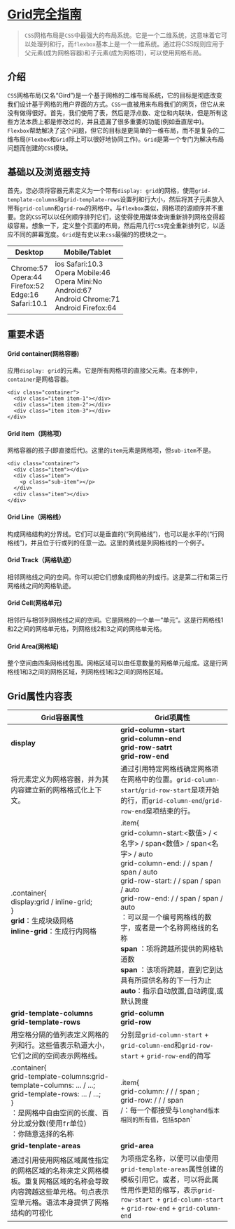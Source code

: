 # [Grid完全指南](https://css-tricks.com/snippets/css/complete-guide-grid/#prop-display)
> `CSS`网格布局是`CSS`中最强大的布局系统。它是一个二维系统，这意味着它可以处理列和行，而`flexbox`基本上是一个一维系统。通过将CSS规则应用于父元素(成为网格容器)和子元素(成为网格项)，可以使用网格布局。
## 介绍
`CSS`网格布局(又名“Gird”)是一个基于网格的二维布局系统，它的目标是彻底改变我们设计基于网格的用户界面的方式。`CSS`一直被用来布局我们的网页，但它从来没有做得很好。首先，我们使用了表，然后是浮点数、定位和内联块，但是所有这些方法本质上都是修改过的，并且遗漏了很多重要的功能(例如垂直居中)。`Flexbox`帮助解决了这个问题，但它的目标是更简单的一维布局，而不是复杂的二维布局(`Flexbox`和`Grid`际上可以很好地协同工作)。`Grid`是第一个专门为解决布局问题而创建的`CSS`模块。
## 基础以及浏览器支持
首先，您必须将容器元素定义为一个带有`display: grid`的网格，使用`grid-template-columns`和`grid-template-rows`设置列和行大小，然后将其子元素放入带有`grid-column`和`grid-row`的网格中。与`flexbox`类似，网格项的源顺序并不重要。您的`CSS`可以以任何顺序排列它们，这使得使用媒体查询重新排列网格变得超级容易。想象一下，定义整个页面的布局，然后用几行`CSS`完全重新排列它，以适应不同的屏幕宽度。`Grid`是有史以来`css`最强的的模块之一。

**Desktop** | **Mobile**/**Tablet**
------ | ------ 
Chrome:57<br>Opera:44<br>Firefox:52<br>Edge:16<br>Safari:10.1 | ios Safari:10.3<br> Opera Mobile:46<br>Opera Mini:No<br> Android:67<br> Android Chrome:71<br> Android Firefox:64
## 重要术语
#### Grid container(网格容器)
应用`display: grid`的元素。它是所有网格项的直接父元素。在本例中，`container`是网格容器。
```
<div class="container">
  <div class="item item-1"></div>
  <div class="item item-2"></div>
  <div class="item item-3"></div>
</div>
```
#### Grid item（网格项）
网格容器的孩子(即直接后代)。这里的`item`元素是网格项，但`sub-item`不是。
```
<div class="container">
  <div class="item"></div> 
  <div class="item">
  	<p class="sub-item"></p>
  </div>
  <div class="item"></div>
</div>
```
#### Grid Line（网格线）
构成网格结构的分界线。它们可以是垂直的(“列网格线”)，也可以是水平的(“行网格线”)，并且位于行或列的任意一边。这里的黄线是列网格线的一个例子。
[](https://css-tricks.com/wp-content/uploads/2018/11/terms-grid-line.svg)
#### Grid Track（网格轨迹）
相邻网格线之间的空间。你可以把它们想象成网格的列或行。这是第二行和第三行网格线之间的网格轨迹。
[](https://css-tricks.com/wp-content/uploads/2018/11/terms-grid-track.svg)
#### Grid Cell(网格单元)
相邻行与相邻列网格线之间的空间。它是网格的一个单一“单元”。这是行网格线1和2之间的网格单元格，列网格线2和3之间的网格单元格。
[](https://css-tricks.com/wp-content/uploads/2018/11/terms-grid-cell.svg)
#### Grid Area(网格域)
整个空间由四条网格线包围。网格区域可以由任意数量的网格单元组成。这是行网格线1和3之间的网格区域，列网格线1和3之间的网格区域。
[](https://css-tricks.com/wp-content/uploads/2018/11/terms-grid-area.svg)
## Grid属性内容表
Grid容器属性 | Grid项属性
----- | ------
**display** | **grid-column-start**<br>**grid-column-end**<br>**grid-row-satrt**<br>**grid-row-end**
将元素定义为网格容器，并为其内容建立新的网格格式化上下文。 | 通过引用特定网格线确定网格项在网格中的位置。`grid-column-start`/`grid-row-start`是项开始的行，而`grid-column-end`/`grid-row-end`是项结束的行。
.container{<br>display:grid / inline-grid;<br>}<br>**grid**：生成块级网格<br>**inline-grid**：生成行内网格 |  .item{<br>grid-column-start:<数值> / <名字> / span<数值> / span<名字> / auto<br>grid-column-end:<number> / <name> / span<number> / span<name> / auto<br>grid-row-start:<number> / <name> / span <number> / span <name> / auto<br>grid-row-end: <number> / <name> / span <number> / span <name> / auto<br>**<line>**：可以是一个编号网格线的数字，或者是一个名称网格线的名称<br>**span <number>**：项将跨越所提供的网格轨道数<br>**span <name>**：该项将跨越，直到它到达具有所提供名称的下一行为止<br>**auto**：指示自动放置,自动跨度,或默认跨度
 **grid-template-columns**<br>**grid-template-rows** | **grid-column**<br>**grid-row**
 用空格分隔的值列表定义网格的列和行。这些值表示轨道大小，它们之间的空间表示网格线。| 分别是`grid-column-start` + `grid-column-end`和`grid-row-start` + `grid-row-end`的简写
.container{<br>grid-template-columns:grid-template-columns: <track-size> ... / <line-name> <track-size> ...;<br>grid-template-rows: <track-size> ... / <line-name> <track-size> ...;<br>}<br>**<track-size>**：是网格中自由空间的长度、百分比或分数(使用`fr`单位)<br>**<line-name>**：你随意选择的名称 | .item{<br>grid-column:<start-line> / <end-line> / <start-line> / span <value>;<br>grid-row:<start-line> / <end-line> / <start-line> / span <value><br>**<start-line>**/**<end-line>**：每一个都接受与`longhand版本相同的所有值，包括`span`
  **grid-tenplate-areas** | **grid-area**
 通过引用使用网格区域属性指定的网格区域的名称来定义网格模板。重复网格区域的名称会导致内容跨越这些单元格。句点表示空单元格。语法本身提供了网格结构的可视化 | 为项指定名称，以便可以由使用`grid-template-areas`属性创建的模板引用它。或者，可以将此属性用作更短的缩写，表示`grid-row-start `+ `grid-column-start` + `grid-row-end` + `grid-column-end`
